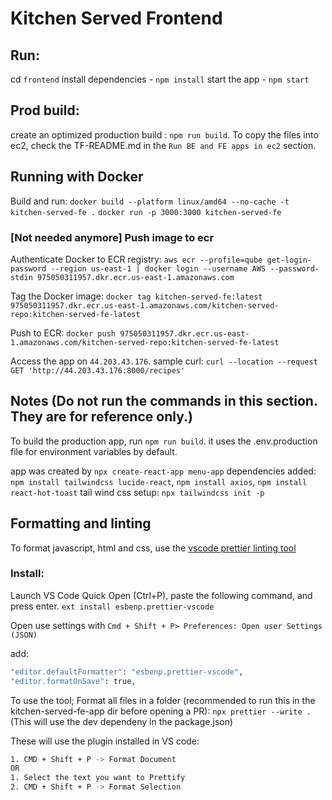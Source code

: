 # Kitchen Served Frontend

## Run: 
cd `frontend`
install dependencies - `npm install`
start the app - `npm start`

## Prod build:
create an optimized production build : `npm run build`. To copy the files into ec2, check the TF-README.md in the `Run BE and FE apps in ec2` section.


## Running with Docker
Build and run:
`docker build --platform linux/amd64 --no-cache -t kitchen-served-fe .`
`docker run -p 3000:3000 kitchen-served-fe`

### [Not needed anymore] Push image to ecr
Authenticate Docker to ECR registry:
`aws ecr --profile=qube get-login-password --region us-east-1 | docker login --username AWS --password-stdin 975050311957.dkr.ecr.us-east-1.amazonaws.com`

Tag the Docker image:
`docker tag kitchen-served-fe:latest 975050311957.dkr.ecr.us-east-1.amazonaws.com/kitchen-served-repo:kitchen-served-fe-latest`

Push to ECR:
`docker push 975050311957.dkr.ecr.us-east-1.amazonaws.com/kitchen-served-repo:kitchen-served-fe-latest`


Access the app on `44.203.43.176`. sample curl:
`curl --location --request GET 'http://44.203.43.176:8000/recipes'`


## Notes (Do not run the commands in this section. They are for reference only.)
To build the production app, run `npm run build`. it uses the .env.production file for environment variables by default.

app was created by `npx create-react-app menu-app`
dependencies added: `npm install tailwindcss lucide-react`, `npm install axios`, `npm install react-hot-toast`
tail wind css setup: `npx tailwindcss init -p`

## Formatting and linting
To format javascript, html and css, use the  [vscode prettier linting tool](https://marketplace.visualstudio.com/items?itemName=esbenp.prettier-vscode)

### Install:

Launch VS Code Quick Open (Ctrl+P), paste the following command, and press enter.
`ext install esbenp.prettier-vscode`

Open use settings with `Cmd + Shift + P> Preferences: Open user Settings  (JSON)`

add: 
``` bash
"editor.defaultFormatter": "esbenp.prettier-vscode",
"editor.formatOnSave": true,
```

To use the tool;
Format all files in a folder (recommended to run this in the  kitchen-served-fe-app dir before opening a PR):
 `npx prettier --write .` (This will use the dev dependeny in the package.json)

These will use the plugin installed in VS code:

``` bash
1. CMD + Shift + P -> Format Document
OR
1. Select the text you want to Prettify
2. CMD + Shift + P -> Format Selection  
```